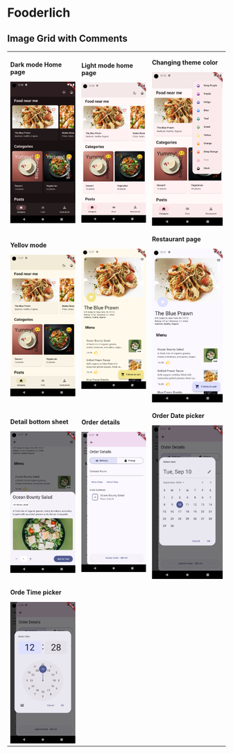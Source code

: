 # Fooderlich

## Image Grid with Comments

<table>
  <tr>
    <td>
      <p><strong> Dark mode Home page</strong></p>
      <img src="Screenshot_1725953195.png" alt="Image 1" width="250" />
    </td>
    <td>
      <p><strong>Light mode home page</strong></p>
      <img src="Screenshot_1725953203.png" alt="Image 2" width="250" />
    </td>
    <td>
      <p><strong>Changing theme color</strong></p>
      <img src="Screenshot_1725953211.png" alt="Image 3" width="250" />
    </td>
  </tr>
  <tr>
    <td>
      <p><strong>Yellov mode</strong></p>
      <img src="Screenshot_1725953222.png" alt="Image 4" width="250" />
    </td>
    <td>
      <p><strong></strong></p>
      <img src="Screenshot_1725953240.png" alt="Image 5" width="250" />
    </td>
    <td>
      <p><strong>Restaurant page</strong></p>
      <img src="Screenshot_1725953258.png" alt="Image 6" width="250" />
    </td>
  </tr>
  <tr>
    <td>
      <p><strong>Detail bottom sheet </strong></p>
      <img src="Screenshot_1725953266.png" alt="Image 7" width="250" />
    </td>
    <td>
      <p><strong>Order details</strong></p>
      <img src="Screenshot_1725953274.png" alt="Image 8" width="250" />
    </td>
    <td>
      <p><strong> Order Date picker</strong></p>
      <img src="Screenshot_1725953280.png" alt="Image 9" width="250" />
    </td>
  </tr>
  <tr>
    <td>
      <p><strong> Orde Time picker</strong></p>
      <img src="Screenshot_1725953290.png" alt="Image 10" width="250" />
    </td>
  </tr>
</table>
